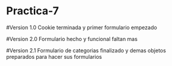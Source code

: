 # Practica-7

#Version 1.0
Cookie terminada y primer formulario empezado

#Version 2.0
Formulario hecho y funcional faltan mas

#Version 2.1
Formulario de categorias finalizado y demas objetos preparados para hacer sus formularios